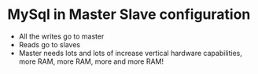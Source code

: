 # MySql in Master Slave configuration

- All the writes go to master
- Reads go to slaves
- Master needs lots and lots of increase vertical hardware capabilities, more RAM, more RAM, more and more RAM!
